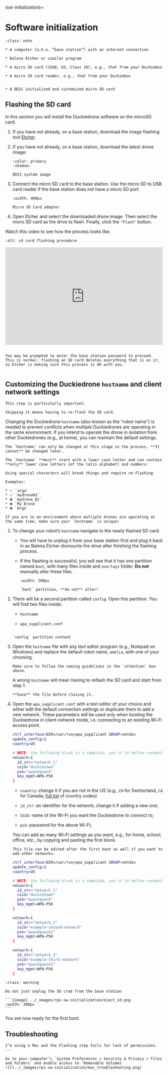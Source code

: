 (sw-initialization)=
# Software initialization

```{admonition} What you will need
:class: note

* A computer (a.k.a. “base station”) with an internet connection

* Balena Etcher or similar program

* A micro SD card (32GB, U3, Class 10), e.g., that from your Duckiebox 

* A micro SD card reader, e.g., that from your Duckiebox
```

```{admonition} What you will get

* A DD21 initialized and customized micro SD card
```

## Flashing the SD card

In this section you will install the Duckiedrone software on the microSD card.

1. If you have not already, on a base station, download the image flashing tool [Etcher](https://www.balena.io/etcher/).

1. If you have not already, on a base station, download the latest drone image:

    ```{button-link} https://duckietown-public-storage.s3.amazonaws.com/brown/disk_image/dt-amelia-DD21-brown2022-sd-card-v11.zip
    :color: primary
    :shadow:
    
    DD21 system image
    ```

1. Connect the micro SD card to the base station. Use the micro SD to USB card reader if the base station does not have a micro SD port.
  
    ```{figure} ../_images/components-official/microSD_reader.png
    :width: 400px

    Micro SD Card adapter
    ```

1. Open Etcher and select the downloaded drone image. Then select the micro SD card as the drive to flash. Finally, click the `"Flash"` button.

Watch this video to see how the process looks like.

```{vimeo} 795166491
:alt: sd card flashing procedure
```

<div style="padding:61.68% 0 0 0;position:relative;"><iframe src="https://player.vimeo.com/video/795166491?h=ad68dd5e48&amp;badge=0&amp;autopause=0&amp;player_id=0&amp;app_id=58479" frameborder="0" allow="autoplay; fullscreen; picture-in-picture" allowfullscreen style="position:absolute;top:0;left:0;width:100%;height:100%;" title="Screencast from 01-02-2023 170837"></iframe></div><script src="https://player.vimeo.com/api/player.js"></script>

```{warning} **Double check** that the "drive" is your micro SD card.

You may be prompted to enter the base station password to proceed. This is normal: flashing an SD card deletes everything that is on it, so Etcher is making sure this process is OK with you.
```

```{note} Flashing will take 10 - 15 min. In the meantime, you can move on to the next section.
```

## Customizing the Duckiedrone `hostname` and client network settings

```{warning}
This step is particularly important.

Skipping it means having to re-flash the SD card.
```

Changing the Duckiedrone `hostname` (also known as the “robot name") is needed to prevent conflicts when multiple Duckiedrones are operating in the same environment. If you intend to operate the drone in isolation from other Duckiedrones (e.g., at home), you can maintain the default settings.

```{warning}
The `hostname` can only be changed at this stage in the process. **It cannot** be changed later.
```

```{attention}
The `hostname` **must** start with a lower case letter and can contain **only** lower case letters (of the latin alphabet) and numbers:

Using special characters will break things and require re-flashing

Examples:

* ✅ `argo`
* ✅ `mydrone01`
* ❌ `mydrone_01`
* ❌ `My Drone`
* ❌ `Argo`
```

```{attention}
If you are in an environment where multiple drones are operating at the same time, make sure your `hostname` is unique!
```

1. To change your robot’s `hostname` navigate to the newly flashed SD card.

    * You will have to unplug it from your base station first and plug it back in as Balena Etcher dismounts the drive after finishing the flashing process.

    * If the flashing is successful, you will see that it has one partition named `boot`, with many files inside and `overlays` folder. **Do not** manually alter these files.

      ```{figure} ../_images/rpi-sw-initialization/boot_partition.png
      :width: 200px

      `boot` partition, **do not** alter!
      ```

1. There will be a second partition called `config`. Open this partition. You will find two files inside:

    * `hostname`

    * `wpa_supplicant.conf`

    ```{figure} ../_images/rpi-sw-initialization/config_partition.png

    `config` partition content
    ```

1. Open the `hostname` file with any text editor program (e.g., Notepad on Windows) and replace the default robot name, `amelia`, with one of your choosing.  

    ```{warning}
    Make sure to follow the naming guidelines in the `attention` box above. 
    ```

    A wrong `hostname` will mean having to reflash the SD card and start from step 1.

    ```{attention}
    **Save** the file before closing it.
    ```

1. Open the `wpa_supplicant.conf` with a text editor of your choice and either edit the default connection settings or duplicate them to add a new network. These parameters will be used only when booting the Duckiedrone in client-network mode, i.e. connecting to an existing Wi-Fi access point.

    ```bash
    ctrl_interface=DIR=/var/run/wpa_supplicant GROUP=netdev
    update_config=1
    country=US

    # NOTE: the following block is a template, use it to define connection to custom wifi networks
    network={
      id_str="network_1"
      ssid="duckietown"
      psk="quackquack"
      key_mgmt=WPA-PSK
    }
    ```

    * `country`: change it if you are not in the US (e.g., `CH` for Switzerland, `CA` for Canada; [full list](https://www.arubanetworks.com/techdocs/InstantWenger_Mobile/Advanced/Content/Instant%20User%20Guide%20-%20volumes/Country_Codes_List.htm) of country codes)

    * `id_str`: an identifier for the network; change it if adding a new one;

    * `SSID`: name of the Wi-Fi you want the Duckiedrone to connect to;

    * `psk`: password for the above Wi-Fi;

    You can add as many Wi-Fi settings as you want, e.g., for home, school, office, etc., by copying and pasting the first block.

    ```{note}
    This file can be edited after the first boot as well if you want to add other networks.
    ```

    ```sh
    ctrl_interface=DIR=/var/run/wpa_supplicant GROUP=netdev
    update_config=1
    country=US

    # NOTE: the following block is a template, use it to define connection to custom wifi networks
    network={
      id_str="network_1"
      ssid="duckietown"
      psk="quackquack"
      key_mgmt=WPA-PSK
    }

    network={
      id_str="network_2"
      ssid="example-second-network"
      psk="quackquack2"
      key_mgmt=WPA-PSK
    }

    network={
      id_str="network_3"
      ssid="example-third-network"
      psk="quackquack3"
      key_mgmt=WPA-PSK
    }
    ```

````{admonition} Eject your SD card safely.
:class: warning

Do not just unplug the SD crad from the base station

```{image} ../_images/rpi-sw-initialization/eject_sd.png
:width: 300px
```
````

You are now ready for the first boot.

## Troubleshooting

````{trouble}
I’m using a Mac and the Flashing step fails for lack of permissions.
---

Go to your computer’s `System Preferences > Security & Privacy > Files and Folders` and enable access to `Removable Volumes`
![](../_images/rpi-sw-initialization/mac_troubleshooting.png)

````
